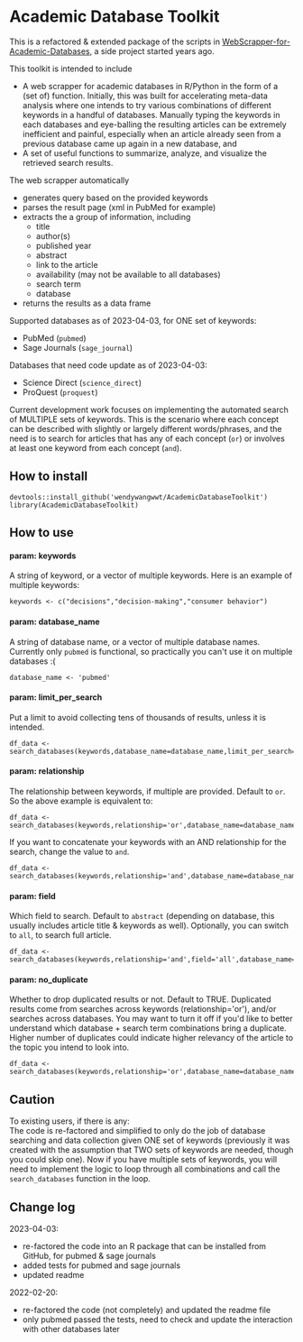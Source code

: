 # Academic Database Toolkit
This is a refactored & extended package of the scripts in [WebScrapper-for-Academic-Databases](https://github.com/wendywangwwt/WebScrapper-for-Academic-Databases), a side project started years ago.

This toolkit is intended to include
- A web scrapper for academic databases in R/Python in the form of a (set of) function. Initially, this was built for accelerating meta-data analysis where one intends to try various combinations of different keywords in a handful of databases. Manually typing the keywords in each databases and eye-balling the resulting articles can be extremely inefficient and painful, especially when an article already seen from a previous database came up again in a new database, and
- A set of useful functions to summarize, analyze, and visualize the retrieved search results.

The web scrapper automatically
- generates query based on the provided keywords
- parses the result page (xml in PubMed for example)
- extracts the a group of information, including
  - title
  - author(s)
  - published year
  - abstract
  - link to the article
  - availability (may not be available to all databases)
  - search term
  - database
- returns the results as a data frame

Supported databases as of 2023-04-03, for ONE set of keywords:
- PubMed (`pubmed`)
- Sage Journals (`sage_journal`)

Databases that need code update as of 2023-04-03:
- Science Direct (`science_direct`)
- ProQuest (`proquest`)

Current development work focuses on implementing the automated search of MULTIPLE sets of keywords. This is the scenario where each concept can be described with slightly or largely different words/phrases, and the need is to search for articles that has any of each concept (`or`) or involves at least one keyword from each concept (`and`).


## How to install
```
devtools::install_github('wendywangwwt/AcademicDatabaseToolkit')
library(AcademicDatabaseToolkit)
```

## How to use

#### param: keywords
A string of keyword, or a vector of multiple keywords. Here is an example of multiple keywords:
```
keywords <- c("decisions","decision-making","consumer behavior")
```

#### param: database_name
A string of database name, or a vector of multiple database names. Currently only `pubmed` is functional, so practically you can't use it on multiple databases :(
```
database_name <- 'pubmed'
```

#### param: limit_per_search
Put a limit to avoid collecting tens of thousands of results, unless it is intended.
```
df_data <- search_databases(keywords,database_name=database_name,limit_per_search=300)
```

#### param: relationship
The relationship between keywords, if multiple are provided. Default to `or`. So the above example is equivalent to:
```
df_data <- search_databases(keywords,relationship='or',database_name=database_name,limit_per_search=300)
```

If you want to concatenate your keywords with an AND relationship for the search, change the value to `and`.
```
df_data <- search_databases(keywords,relationship='and',database_name=database_name,limit_per_search=300)
```

#### param: field
Which field to search. Default to `abstract` (depending on database, this usually includes article title & keywords as well). Optionally, you can switch to `all`, to search full article.
```
df_data <- search_databases(keywords,relationship='and',field='all',database_name=database_name,limit_per_search=300)
```

#### param: no_duplicate
Whether to drop duplicated results or not. Default to TRUE. Duplicated results come from searches across keywords (relationship='or'), and/or searches across databases. You may want to turn it off if you'd like to better understand which database + search term combinations bring a duplicate. Higher number of duplicates could indicate higher relevancy of the article to the topic you intend to look into.
```
df_data <- search_databases(keywords,relationship='or',database_name=database_name,no_duplicate=F,limit_per_search=300)
```


## Caution
To existing users, if there is any:  
The code is re-factored and simplified to only do the job of database searching and data collection given ONE set of keywords (previously it was created with the assumption that TWO sets of keywords are needed, though you could skip one). Now if you have multiple sets of keywords, you will need to implement the logic to loop through all combinations and call the `search_databases` function in the loop.



    
## Change log
2023-04-03:
- re-factored the code into an R package that can be installed from GitHub, for pubmed & sage journals
- added tests for pubmed and sage journals
- updated readme

2022-02-20:
- re-factored the code (not completely) and updated the readme file
- only pubmed passed the tests, need to check and update the interaction with other databases later

